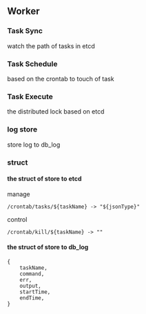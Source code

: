 ## Worker
### Task Sync
watch the path of tasks in etcd
### Task Schedule
based on the crontab to touch of task
### Task Execute
the distributed lock based on etcd
### log store
store log to db_log
### struct
#### the struct of store to etcd
manage
```
/crontab/tasks/${taskName} -> "${jsonType}"
```
control
```
/crontab/kill/${taskName} -> ""
```
#### the struct of store to db_log
```
{
	taskName,
	command,
	err,
	output,
	startTime,
	endTime,
}
```